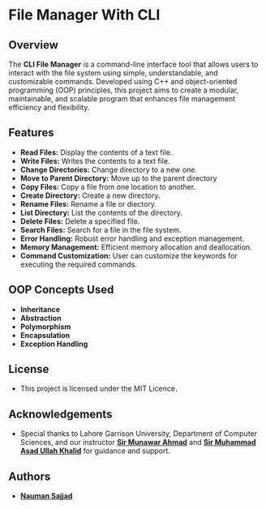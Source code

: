 # File Manager With CLI

## Overview

The **CLI File Manager** is a command-line interface tool that allows users to interact with the file system using simple, understandable, and customizable commands. Developed using C++ and object-oriented programming (OOP) principles, this project aims to create a modular, maintainable, and scalable program that enhances file management efficiency and flexibility.

## Features

- **Read Files:** Display the contents of a text file.
- **Write Files:** Writes the contents to a text file.
- **Change Directories:** Change directory to a new one.
- **Move to Parent Directory:** Move up to the parent directory
- **Copy Files:** Copy a file from one location to another.
- **Create Directory:** Create a new directory.
- **Rename Files:** Rename a file or diectory.
- **List Directory:** List the contents of the directory.
- **Delete Files:** Delete a specified file.
- **Search Files:** Search for a file in the file system.
- **Error Handling:** Robust error handling and exception management.
- **Memory Management:** Efficient memory allocation and deallocation.
- **Command Customization:** User can customize the keywords for executing the required commands.

## OOP Concepts Used

- **Inheritance** 
- **Abstraction** 
- **Polymorphism** 
- **Encapsulation** 
- **Exception Handling** 

## License
- This project is licensed under the MIT Licence.

## Acknowledgements
- Special thanks to Lahore Garrison University, Department of Computer Sciences, and our instructor [**Sir Munawar Ahmad**](https://www.linkedin.com/in/munawar-ahmad-8543a91a9/) and [**Sir Muhammad Asad Ullah Khalid**](https://www.linkedin.com/in/mauk16/) for guidance and support.

## Authors
- [**Nauman Sajjad**](https://github.com/naumansajjad)

